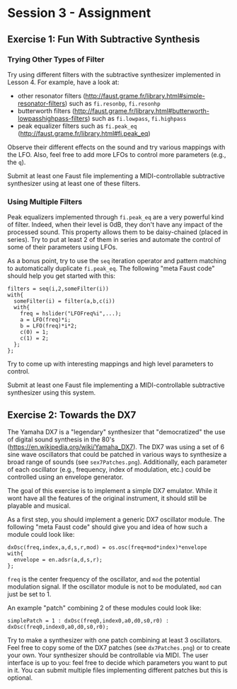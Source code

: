 # Session 3 - Assignment

## Exercise 1: Fun With Subtractive Synthesis

### Trying Other Types of Filter

Try using different filters with the subtractive synthesizer implemented in
Lesson 4. For example, have a look at: 
* other resonator filters 
(<http://faust.grame.fr/library.html#simple-resonator-filters>) such as
`fi.resonbp`, `fi.resonhp`
* butterworth filters (<http://faust.grame.fr/library.html#butterworth-lowpasshighpass-filters>)
such as `fi.lowpass`, `fi.highpass`
* peak equalizer filters such as `fi.peak_eq` (<http://faust.grame.fr/library.html#fi.peak_eq>) 

Observe their different effects on the sound and try various mappings with the
LFO. Also, feel free to add more LFOs to control more parameters (e.g., the
`q`).

Submit at least one Faust file implementing a MIDI-controllable subtractive
synthesizer using at least one of these filters. 

### Using Multiple Filters

Peak equalizers implemented through `fi.peak_eq` are a very powerful kind of
filter. Indeed, when their level is 0dB, they don't have any impact of the 
processed sound. This property allows them to be daisy-chained (placed in 
series). Try to put at least 2 of them in series and automate the control of
some of their parameters using LFOs. 

As a bonus point, try to use the `seq` iteration operator and pattern matching
to automatically duplicate `fi.peak_eq`. The following "meta Faust code" should
help you get started with this:

```
filters = seq(i,2,someFilter(i))
with{
  someFilter(i) = filter(a,b,c(i))
  with{
    freq = hslider("LFOFreq%i",...);
    a = LFO(freq)*i;
    b = LFO(freq)*i*2;
    c(0) = 1;
    c(1) = 2;
  };
};
``` 

Try to come up with interesting mappings and high level parameters to control.

Submit at least one Faust file implementing a MIDI-controllable subtractive
synthesizer using this system. 

## Exercise 2: Towards the DX7

The Yamaha DX7 is a "legendary" synthesizer that "democratized" the use of
digital sound synthesis in the 80's (<https://en.wikipedia.org/wiki/Yamaha_DX7>).
The DX7 was using a set of 6 sine wave oscillators that could be patched in
various ways to synthesize a broad range of sounds (see `sex7Patches.png`). 
Additionally, each parameter of each oscillator (e.g., frequency,
index of modulation, etc.) could be controlled using an envelope generator. 

The goal of this exercise is to implement a simple DX7 emulator. While it wont 
have all the features of the original instrument, it should still be
playable and musical. 

As a first step, you should implement a generic DX7 oscillator module. The
following "meta Faust code" should give you and idea of how such a module
could look like:

```
dxOsc(freq,index,a,d,s,r,mod) = os.osc(freq+mod*index)*envelope
with{
  envelope = en.adsr(a,d,s,r);
};
``` 

`freq` is the center frequency of the oscillator, and `mod` the potential
modulation signal. If the oscillator module is not to be modulated, `mod` can
just be set to 1.

An example "patch" combining 2 of these modules could look like:

```
simplePatch = 1 : dxOsc(freq0,index0,a0,d0,s0,r0) : dxOsc(freq0,index0,a0,d0,s0,r0);
```

Try to make a synthesizer with one patch combining at least 3 
oscillators. Feel free to copy some of the DX7 patches (see `dx7Patches.png`) 
or to create your own. Your synthesizer should be controllable via MIDI. The 
user interface is up to you: feel free to decide which parameters you want 
to put in it. You can submit multiple files implementing different patches but 
this is optional.
